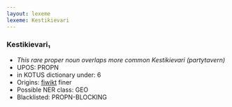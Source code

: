 ```yaml
---
layout: lexeme
lexeme: Kestikievari
---
```


###  Kestikievari₁

* _This rare proper noun overlaps more common *Kestikievari* (partytavern)_
* UPOS:  PROPN
* in KOTUS dictionary under:  6
* Origins: [fiwikt](https://fi.wiktionary.org/wiki/Kestikievari) finer 
* Possible NER class:  GEO
* Blacklisted:  PROPN-BLOCKING


